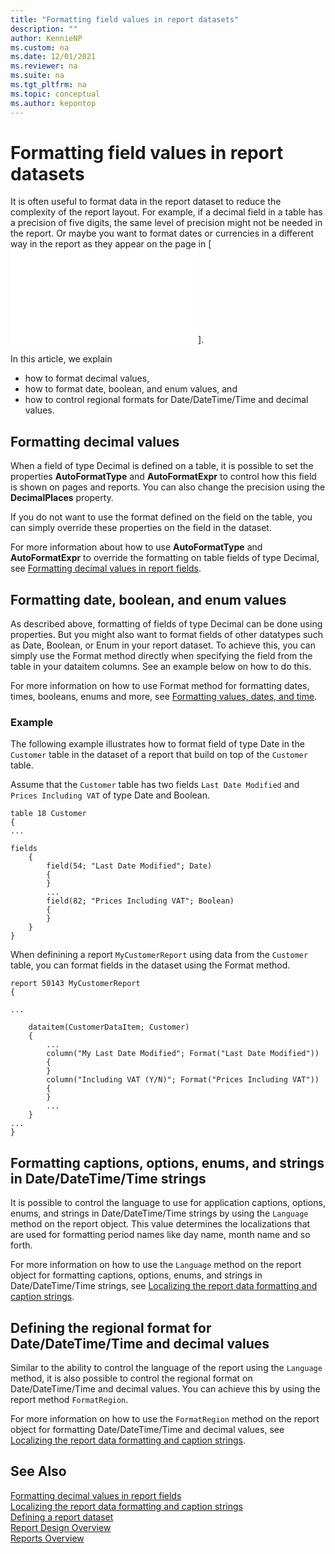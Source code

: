 ```yaml
---
title: "Formatting field values in report datasets"
description: ""
author: KennieNP
ms.custom: na
ms.date: 12/01/2021
ms.reviewer: na
ms.suite: na
ms.tgt_pltfrm: na
ms.topic: conceptual
ms.author: kepontop
---
```


# Formatting field values in report datasets
It is often useful to format data in the report dataset to reduce the complexity of the report layout. For example, if a decimal field in a table has a precision of five digits, the same level of precision might not be needed in the report. Or maybe you want to format dates or currencies in a different way in the report as they appear on the page in [![prod_short](./includes/prod_short.md)].

In this article, we explain  
* how to format decimal values,
* how to format date, boolean, and enum values, and
* how to control regional formats for Date/DateTime/Time and decimal values.

## Formatting decimal values
When a field of type Decimal is defined on a table, it is possible to set the properties **AutoFormatType** and **AutoFormatExpr** to control how this field is shown on pages and reports. You can also change the precision using the **DecimalPlaces** property.

If you do not want to use the format defined on the field on the table, you can simply override these properties on the field in the dataset. 

For more information about how to use **AutoFormatType** and **AutoFormatExpr** to override the formatting on table fields of type Decimal, see [Formatting decimal values in report fields](devenv-format-field-data.md). 


## Formatting date, boolean, and enum values
As described above, formatting of fields of type Decimal can be done using properties. But you might also want to format fields of other datatypes such as Date, Boolean, or Enum in your report dataset. To achieve this, you can simply use the Format method directly when specifying the field from the table in your dataitem columns. See an example below on how to do this.

For more information on how to use Format method for formatting dates, times, booleans, enums and more, see [Formatting values, dates, and time](devenv-format-property).


### Example
The following example illustrates how to format field of type Date in the `Customer` table in the dataset of a report that build on top of the `Customer` table.

Assume that the `Customer` table has two fields `Last Date Modified` and `Prices Including VAT` of type Date and Boolean.

```AL
table 18 Customer
{
... 

fields
    {
        field(54; "Last Date Modified"; Date)
        {
        }
        ...
        field(82; "Prices Including VAT"; Boolean)
        {
        }
    }
}
```

When definining a report `MyCustomerReport` using data from the `Customer` table, you can format fields in the dataset using the Format method.

```AL
report 50143 MyCustomerReport
{

...

    dataitem(CustomerDataItem; Customer)
    { 
        ...
        column("My Last Date Modified"; Format("Last Date Modified"))
        {
        }
        column("Including VAT (Y/N)"; Format("Prices Including VAT"))
        {
        }
        ...
    }
...
}
```

## Formatting captions, options, enums, and strings in Date/DateTime/Time strings
It is possible to control the language to use for application captions, options, enums, and strings in Date/DateTime/Time strings by using the `Language` method on the report object. This value determines the localizations that are used for formatting period names like day name, month name and so forth.

For more information on how to use the `Language` method on the report object for formatting captions, options, enums, and strings in Date/DateTime/Time strings, see [Localizing the report data formatting and caption strings](devenv-report-localization.md).


## Defining the regional format for Date/DateTime/Time and decimal values
Similar to the ability to control the language of the report using the `Language` method, it is also possible to control the regional format on Date/DateTime/Time and decimal values. You can achieve this by using the report method `FormatRegion`.

For more information on how to use the `FormatRegion` method on the report object for formatting Date/DateTime/Time and decimal values, see [Localizing the report data formatting and caption strings](devenv-report-localization.md).



## See Also
[Formatting decimal values in report fields](devenv-format-field-data.md)   
[Localizing the report data formatting and caption strings](devenv-report-localization.md)   
[Defining a report dataset](devenv-report-dataset.md)   
[Report Design Overview](devenv-report-design-overview.md)  
[Reports Overview](devenv-reports.md)  
